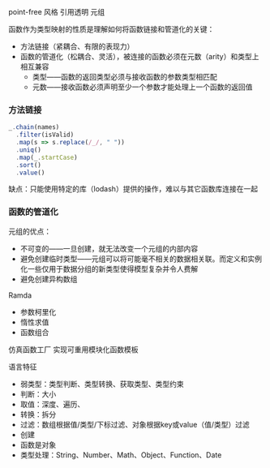 point-free 风格
引用透明
元组

函数作为类型映射的性质是理解如何将函数链接和管道化的关键：
- 方法链接（紧耦合、有限的表现力）
- 函数的管道化（松耦合、灵活），被连接的函数必须在元数（arity）和类型上相互兼容
  - 类型——函数的返回类型必须与接收函数的参数类型相匹配
  - 元数——接收函数必须声明至少一个参数才能处理上一个函数的返回值

### 方法链接
```js
_.chain(names)
  .filter(isValid)
  .map(s => s.replace(/_/, " "))
  .uniq()
  .map(_.startCase)
  .sort()
  .value()
```
缺点：只能使用特定的库（lodash）提供的操作，难以与其它函数库连接在一起

### 函数的管道化


元组的优点：
- 不可变的——一旦创建，就无法改变一个元组的内部内容
- 避免创建临时类型——元组可以将可能毫不相关的数据相关联。而定义和实例化一些仅用于数据分组的新类型使得模型复杂并令人费解
- 避免创建异构数组


Ramda
- 参数柯里化
- 惰性求值
- 函数组合

仿真函数工厂
实现可重用模块化函数模板


语言特征
- 弱类型：类型判断、类型转换、获取类型、类型约束
- 判断：大小
- 取值：深度、遍历、
- 转换：拆分
- 过滤：数组根据值/类型/下标过滤、对象根据key或value（值/类型）过滤
- 创建
- 函数是对象
- 类型处理：String、Number、Math、Object、Function、Date